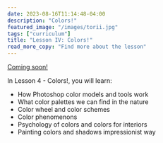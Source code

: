 ```yaml
---
date: 2023-08-16T11:14:48-04:00
description: "Colors!"
featured_image: "/images/torii.jpg"
tags: ["curriculum"]
title: "Lesson IV: Colors!"
read_more_copy: "Find more about the lesson"
---
```

[Coming soon!](https://www.udemy.com/course/digital-painting-basics-in-adobe-photoshop/?couponCode=SUPERPRICE2000)

In Lesson 4 - Colors!, you will learn:

- How Photoshop color models and tools work 
- What color palettes we can find in the nature 
- Color wheel and color schemes
- Color phenomenons
- Psychology of colors and colors for interiors
- Painting colors and shadows impressionist way